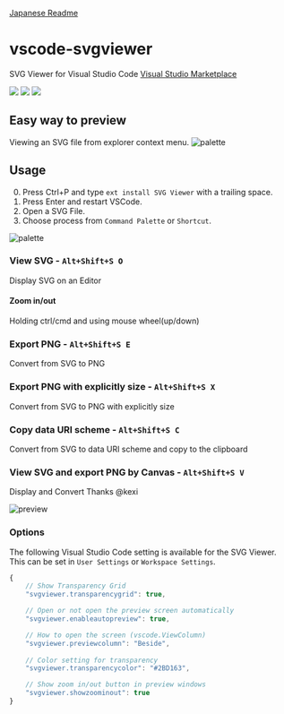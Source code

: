 [Japanese Readme](https://github.com/cssho/vscode-svgviewer/blob/master/README-ja.md)
# vscode-svgviewer
SVG Viewer for Visual Studio Code
[Visual Studio Marketplace](https://marketplace.visualstudio.com/items/cssho.vscode-svgviewer)

[![](https://vsmarketplacebadge.apphb.com/version/cssho.vscode-svgviewer.svg)](https://marketplace.visualstudio.com/items?itemName=cssho.vscode-svgviewer)
[![](https://vsmarketplacebadge.apphb.com/installs/cssho.vscode-svgviewer.svg)](https://marketplace.visualstudio.com/items?itemName=cssho.vscode-svgviewer)
[![](https://vsmarketplacebadge.apphb.com/rating/cssho.vscode-svgviewer.svg)](https://marketplace.visualstudio.com/items?itemName=cssho.vscode-svgviewer)

## Easy way to preview
Viewing an SVG file from explorer context menu.
![palette](https://github.com/cssho/vscode-svgviewer/raw/master/img/from_context.gif)

## Usage 
0. Press Ctrl+P and type `ext install SVG Viewer` with a trailing space. 
0. Press Enter and restart VSCode.
0. Open a SVG File.
0. Choose process from `Command Palette` or `Shortcut`.

![palette](https://github.com/cssho/vscode-svgviewer/raw/master/img/palette.png)

### View SVG - `Alt+Shift+S O`
Display SVG on an Editor

#### Zoom in/out
Holding ctrl/cmd and using mouse wheel(up/down)

### Export PNG - `Alt+Shift+S E`
Convert from SVG to PNG

### Export PNG with explicitly size - `Alt+Shift+S X`
Convert from SVG to PNG with explicitly size

### Copy data URI scheme - `Alt+Shift+S C`
Convert from SVG to data URI scheme and copy to the clipboard

### View SVG and export PNG by Canvas - `Alt+Shift+S V`
Display and Convert
Thanks @kexi

![preview](https://github.com/cssho/vscode-svgviewer/raw/master/img/preview.png)

### Options
The following Visual Studio Code setting is available for the SVG Viewer.  This can be set in `User Settings` or `Workspace Settings`.

```javascript
{
    // Show Transparency Grid
    "svgviewer.transparencygrid": true,

    // Open or not open the preview screen automatically
    "svgviewer.enableautopreview": true,

    // How to open the screen (vscode.ViewColumn)
    "svgviewer.previewcolumn": "Beside",
    
    // Color setting for transparency
    "svgviewer.transparencycolor": "#2BD163",

    // Show zoom in/out button in preview windows
    "svgviewer.showzoominout": true
}
```
